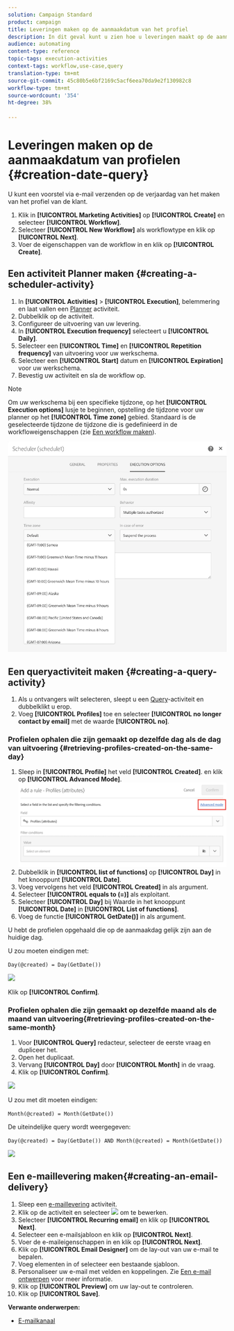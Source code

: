 ```yaml
---
solution: Campaign Standard
product: campaign
title: Leveringen maken op de aanmaakdatum van het profiel
description: In dit geval kunt u zien hoe u leveringen maakt op de aanmaakdatum van het profiel.
audience: automating
content-type: reference
topic-tags: execution-activities
context-tags: workflow,use-case,query
translation-type: tm+mt
source-git-commit: 45c80b5e6bf2169c5acf6eea70da9e2f130982c8
workflow-type: tm+mt
source-wordcount: '354'
ht-degree: 38%

---
```



# Leveringen maken op de aanmaakdatum van profielen {#creation-date-query}

U kunt een voorstel via e-mail verzenden op de verjaardag van het maken van het profiel van de klant.

1. Klik in **[!UICONTROL Marketing Activities]** op **[!UICONTROL Create]** en selecteer **[!UICONTROL Workflow]**.
1. Selecteer **[!UICONTROL New Workflow]** als workflowtype en klik op **[!UICONTROL Next]**.
1. Voer de eigenschappen van de workflow in en klik op **[!UICONTROL Create]**.

## Een activiteit Planner maken {#creating-a-scheduler-activity}

1. In **[!UICONTROL Activities]** > **[!UICONTROL Execution]**, belemmering en laat vallen een [Planner](../../automating/using/scheduler.md) activiteit.
1. Dubbelklik op de activiteit.
1. Configureer de uitvoering van uw levering.
1. In **[!UICONTROL Execution frequency]** selecteert u **[!UICONTROL Daily]**.
1. Selecteer een **[!UICONTROL Time]** en **[!UICONTROL Repetition frequency]** van uitvoering voor uw werkschema.
1. Selecteer een **[!UICONTROL Start]** datum en **[!UICONTROL Expiration]** voor uw werkschema.
1. Bevestig uw activiteit en sla de workflow op.

>[!NOTE]
>
>Om uw werkschema bij een specifieke tijdzone, op het **[!UICONTROL Execution options]** lusje te beginnen, opstelling de tijdzone voor uw planner op het **[!UICONTROL Time zone]** gebied. Standaard is de geselecteerde tijdzone de tijdzone die is gedefinieerd in de workfloweigenschappen (zie [Een workflow maken](../../automating/using/building-a-workflow.md)).

![](assets/time_zone.png)

## Een queryactiviteit maken {#creating-a-query-activity}

1. Als u ontvangers wilt selecteren, sleept u een [Query](../../automating/using/query.md)-activiteit en dubbelklikt u erop.
1. Voeg **[!UICONTROL Profiles]** toe en selecteer **[!UICONTROL no longer contact by email]** met de waarde **[!UICONTROL no]**.

### Profielen ophalen die zijn gemaakt op dezelfde dag als de dag van uitvoering {#retrieving-profiles-created-on-the-same-day}

1. Sleep in **[!UICONTROL Profile]** het veld **[!UICONTROL Created]**. en klik op **[!UICONTROL Advanced Mode]**.
   ![](assets/advanced_mode.png)
1. Dubbelklik in **[!UICONTROL list of functions]** op **[!UICONTROL Day]** in het knooppunt **[!UICONTROL Date]**.
1. Voeg vervolgens het veld **[!UICONTROL Created]** in als argument.
1. Selecteer **[!UICONTROL equals to (=)]** als exploitant.
1. Selecteer **[!UICONTROL Day]** bij Waarde in het knooppunt **[!UICONTROL Date]** in **[!UICONTROL List of functions]**.
1. Voeg de functie **[!UICONTROL GetDate()]** in als argument.

U hebt de profielen opgehaald die op de aanmaakdag gelijk zijn aan de huidige dag.

U zou moeten eindigen met:

```Day(@created) = Day(GetDate())```

![](assets/day_creation_query.png)

Klik op **[!UICONTROL Confirm]**.

### Profielen ophalen die zijn gemaakt op dezelfde maand als de maand van uitvoering{#retrieving-profiles-created-on-the-same-month}

1. Voor **[!UICONTROL Query]** redacteur, selecteer de eerste vraag en dupliceer het.
1. Open het duplicaat.
1. Vervang **[!UICONTROL Day]** door **[!UICONTROL Month]** in de vraag.
1. Klik op **[!UICONTROL Confirm]**.

![](assets/month_rule.png)

U zou met dit moeten eindigen:

``` Month(@created) = Month(GetDate()) ```

De uiteindelijke query wordt weergegeven:

```Day(@created) = Day(GetDate()) AND Month(@created) = Month(GetDate())```

![](assets/expression_editor_1.png)

## Een e-maillevering maken{#creating-an-email-delivery}

1. Sleep een [e-maillevering](../../automating/using/email-delivery.md) activiteit.
1. Klik op de activiteit en selecteer ![](assets/edit_darkgrey-24px.png) om te bewerken.
1. Selecteer **[!UICONTROL Recurring email]** en klik op **[!UICONTROL Next]**.
1. Selecteer een e-mailsjabloon en klik op **[!UICONTROL Next]**.
1. Voer de e-maileigenschappen in en klik op **[!UICONTROL Next]**.
1. Klik op **[!UICONTROL Email Designer]** om de lay-out van uw e-mail te bepalen.
1. Voeg elementen in of selecteer een bestaande sjabloon.
1. Personaliseer uw e-mail met velden en koppelingen.
Zie [Een e-mail ontwerpen](../../designing/using/designing-from-scratch.md#designing-an-email-content-from-scratch) voor meer informatie.
1. Klik op **[!UICONTROL Preview]** om uw lay-out te controleren.
1. Klik op **[!UICONTROL Save]**.

**Verwante onderwerpen:**

* [E-mailkanaal](../../channels/using/creating-an-email.md)
